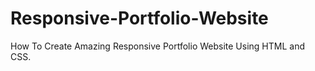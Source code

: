 # Responsive-Portfolio-Website
How To Create Amazing Responsive Portfolio Website  Using HTML and CSS.
